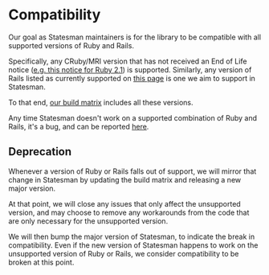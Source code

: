 # Compatibility

Our goal as Statesman maintainers is for the library to be compatible with all supported versions of Ruby and Rails.

Specifically, any CRuby/MRI version that has not received an End of Life notice ([e.g. this notice for Ruby 2.1](https://www.ruby-lang.org/en/news/2017/04/01/support-of-ruby-2-1-has-ended/)) is supported. Similarly, any version of Rails listed as currently supported on [this page](http://guides.rubyonrails.org/maintenance_policy.html) is one we aim to support in Statesman.

To that end, [our build matrix](../.circleci/config.yml) includes all these versions.

Any time Statesman doesn't work on a supported combination of Ruby and Rails, it's a bug, and can be reported [here](https://github.com/gocardless/statesman/issues).

## Deprecation

Whenever a version of Ruby or Rails falls out of support, we will mirror that change in Statesman by updating the build matrix and releasing a new major version.

At that point, we will close any issues that only affect the unsupported version, and may choose to remove any workarounds from the code that are only necessary for the unsupported version.

We will then bump the major version of Statesman, to indicate the break in compatibility. Even if the new version of Statesman happens to work on the unsupported version of Ruby or Rails, we consider compatibility to be broken at this point.
